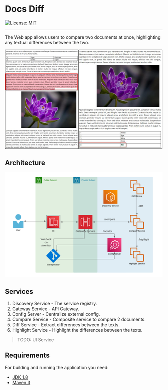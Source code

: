 # Docs Diff

[![License: MIT](https://img.shields.io/badge/License-MIT-yellow.svg)](https://opensource.org/licenses/MIT)

---

The Web app allows users to compare two documents at once, highlighting any textual differences between
the two.

![Docs Diff](documentation/diff.png)

## Architecture

![Architecture](documentation/architecture.png)

## Services

1. Discovery Service - The service registry.
2. Gateway Service - API Gateway.
3. Config Server - Centralize external config.
4. Compare Service - Composite service to compare 2 documents.
5. Diff Service - Extract differences between the texts.
6. Highlight Service - Highlight the differences between the texts.

> TODO: UI Service

## Requirements

For building and running the application you need:

- [JDK 1.8](http://www.oracle.com/technetwork/java/javase/downloads/jdk8-downloads-2133151.html)
- [Maven 3](https://maven.apache.org)

